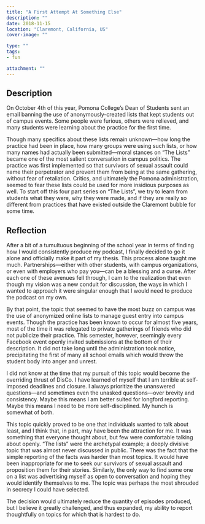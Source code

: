 ```yaml
---
title: "A First Attempt At Something Else"
description: ""
date: 2018-11-15
location: "Claremont, California, US"
cover-image: ""

type: ""
tags:
- fun

attachment: ""
---
```


## Description

On October 4th of this year, Pomona College’s Dean of Students sent an email banning the use of anonymously-created lists that kept students out of campus events. Some people were furious, others were relieved, and many students were learning about the practice for the first time. <!-- end -->

Though many specifics about these lists remain unknown—how long the practice had been in place, how many groups were using such lists, or how many names had actually been submitted—moral stances on “The Lists” became one of the most salient conversation in campus politics. The practice was first implemented so that survivors of sexual assault could name their perpetrator and prevent them from being at the same gathering, without fear of retaliation. Critics, and ultimately the Pomona administration, seemed to fear these lists could be used for more insidious purposes as well. To start off this four part series on “The Lists”, we try to learn from students what they were, why they were made, and if they are really so different from practices that have existed outside the Claremont bubble for some time.

## Reflection

After a bit of a tumultuous beginning of the school year in terms of finding how I would consistently produce my podcast, I finally decided to go it alone and officially make it part of my thesis. This process alone taught me much. Partnerships—either with other students, with campus organizations, or even with employers who pay you—can be a blessing and a curse. After each one of these avenues fell through, I cam to the realization that even though my vision was a new conduit for discussion, the ways in which I wanted to approach it were singular enough that I would need to produce the podcast on my own.

By that point, the topic that seemed to have the most buzz on campus was the use of anonymized online lists to manage guest entry into campus events. Though the practice has been known to occur for almost five years, most of the time it was relegated to private gatherings of friends who did not publicize their practice. This semester, however, seemingly every Facebook event openly invited submissions at the bottom of their description. It did not take long until the administration took notice, precipitating the first of many all school emails which would throw the student body into anger and unrest.

I did not know at the time that my pursuit of this topic would become the overriding thrust of DisCo. I have learned of myself that I am terrible at self-imposed deadlines and closure. I always prioritize the unanswered questions—and sometimes even the unasked questions—over brevity and consistency. Maybe this means I am better suited for longford reporting. Maybe this means I need to be more self-disciplined. My hunch is somewhat of both.

This topic quickly proved to be one that individuals wanted to talk about least, and I think that, in part, may have been the attraction for me. It was something that everyone thought about, but few were comfortable talking about openly. “The lists” were the archetypal example; a deeply divisive topic that was almost never discussed in public. There was the fact that the simple reporting of the facts was harder than most topics. It would have been inappropriate for me to seek our survivors of sexual assault and proposition them for their stories. Similarly, the only way to find some one on a list was advertising myself as open to conversation and hoping they would identify themselves to me. The topic was perhaps the most shrouded in secrecy I could have selected.

The decision would ultimately reduce the quantity of episodes produced, but I believe it greatly challenged, and thus expanded, my ability to report thoughtfully on topics for which that is hardest to do.
